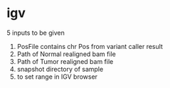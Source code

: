# igv
5 inputs to be given

1. PosFile contains chr Pos from variant caller result
2. Path of Normal realigned bam file
3. Path of Tumor realigned bam file
4. snapshot directory of sample
5. to set range in IGV browser

